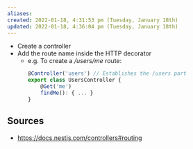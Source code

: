 ```yaml
---
aliases: 
created: 2022-01-18, 4:31:53 pm (Tuesday, January 18th)
updated: 2022-01-18, 4:36:04 pm (Tuesday, January 18th)
---
```


- Create a controller
- Add the route name inside the HTTP decorator
    - e.g. To create a */users/me* route:
        ```javascript
        @Controller('users') // Establishes the /users part
        export class UsersController {
            @Get('me')
            findMe(): { ... }
        }
        ```

## Sources
- https://docs.nestjs.com/controllers#routing